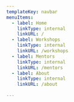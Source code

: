 ```yaml
---
templateKey: navbar
menuItems:
  - label: Home
    linkType: internal
    linkURL: /
  - label: Workshops
    linkType: internal
    linkURL: /workshops
  - label: Mentors
    linkType: internal
    linkURL: /mentors
  - label: About
    linkType: internal
    linkURL: /about
 
---
```


